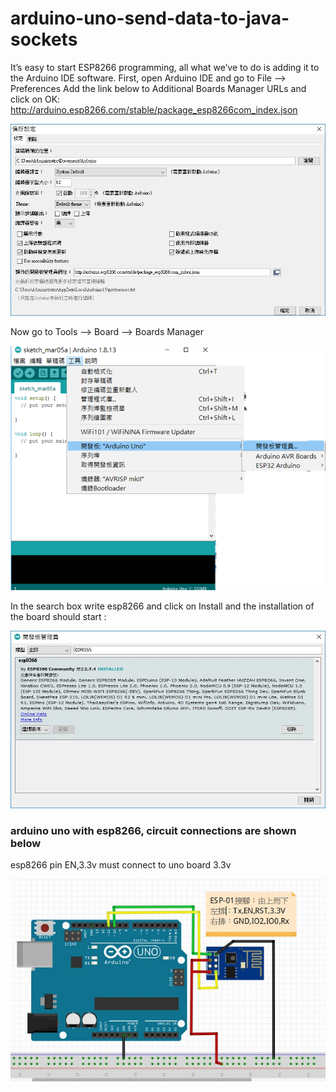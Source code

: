 # arduino-uno-send-data-to-java-sockets



It’s easy to start ESP8266 programming, all what we’ve to do is adding it to the Arduino IDE software.
First, open Arduino IDE and go to File —> Preferences
Add the link below to Additional Boards Manager URLs and click on OK:
http://arduino.esp8266.com/stable/package_esp8266com_index.json

![image](photo/arduino_preferences.jpg)

Now go to Tools —> Board —> Boards Manager

![image](photo/arduino_tool.png)

In the search box write esp8266 and click on Install and the installation of the board should start :

![image](photo/board_manager.jpg)

### arduino uno with esp8266, circuit connections are shown below ###
esp8266 pin EN,3.3v must connect to uno board 3.3v

![image](photo/arduino_with_esp8266.jpg)
